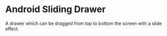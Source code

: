 Android Sliding Drawer
=======================

A drawer which can be dragged from top to bottom the screen with a slide effect.
